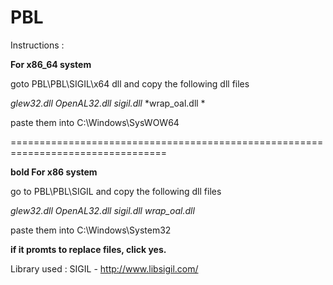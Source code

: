 # PBL

Instructions : 

**For x86_64 system**

goto  PBL\PBL\SIGIL\x64 dll and copy the following dll files


*glew32.dll*
*OpenAL32.dll*
*sigil.dll*
*wrap_oal.dll *

paste them into C:\Windows\SysWOW64

=================================================================================

**bold For x86 system**


go to PBL\PBL\SIGIL and copy the following dll files 

*glew32.dll* 
*OpenAL32.dll*
*sigil.dll*
*wrap_oal.dll*

paste them into C:\Windows\System32

**if it promts to replace files, click yes.**


Library used : SIGIL - http://www.libsigil.com/

 